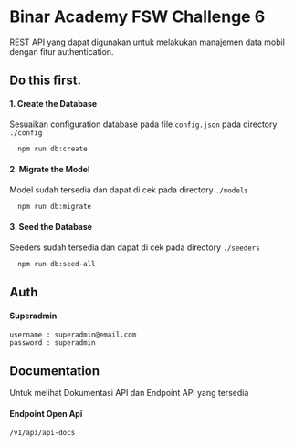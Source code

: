 
# Binar Academy FSW Challenge 6

REST API yang dapat digunakan untuk melakukan manajemen data mobil dengan fitur authentication.



## Do this first.

#### 1. Create the Database
Sesuaikan configuration database pada file `config.json` pada directory `./config`
```bash
  npm run db:create
```

#### 2. Migrate the Model
Model sudah tersedia dan dapat di cek pada directory `./models`
```bash
  npm run db:migrate
```

#### 3. Seed the Database
Seeders sudah tersedia dan dapat di cek pada directory `./seeders`
```bash
  npm run db:seed-all
```
## Auth
#### Superadmin

```
username : superadmin@email.com
password : superadmin
```
## Documentation

Untuk melihat Dokumentasi API dan Endpoint API yang tersedia

#### Endpoint Open Api

```
/v1/api/api-docs
```
